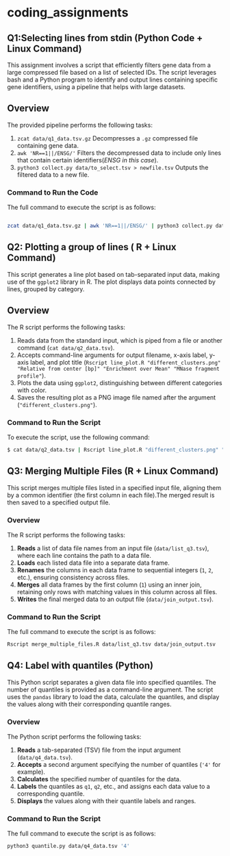 # coding_assignments

## Q1:Selecting lines from stdin (Python Code + Linux Command)

This assignment involves a script that efficiently filters gene data from a large compressed file based on a list of selected IDs. The script leverages bash and a Python program to identify and output lines containing specific gene identifiers, using a pipeline that helps with large datasets.

## Overview

The provided pipeline performs the following tasks:
1. `zcat data/q1_data.tsv.gz`  Decompresses a `.gz` compressed file containing gene data.
2. `awk 'NR==1||/ENSG/'` Filters the decompressed data to include only lines that contain certain identifiers(*ENSG in this case*).
3. `python3 collect.py data/to_select.tsv > newfile.tsv` Outputs the filtered data to a new file.

### Command to Run the Code

The full command to execute the script is as follows:

```bash

zcat data/q1_data.tsv.gz | awk 'NR==1||/ENSG/' | python3 collect.py data/to_select.tsv > newfile.tsv 
```

## Q2: Plotting a group of lines ( R + Linux Command)

This script generates a line plot based on tab-separated input data, making use of the `ggplot2` library in R. The plot displays data points connected by lines, grouped by category.

## Overview

The R script performs the following tasks:
1.  Reads data from the standard input, which is piped from a file or another command (`cat data/q2_data.tsv`).
2. Accepts command-line arguments for output filename, x-axis label, y-axis label, and plot title (`Rscript line_plot.R "different_clusters.png" "Relative from center [bp]" "Enrichment over Mean" "MNase fragment profile"`).
3. Plots the data using `ggplot2`, distinguishing between different categories with color.
4. Saves the resulting plot as a PNG image file named after the argument (`"different_clusters.png"`).

### Command to Run the Script

To execute the script, use the following command:

```bash
$ cat data/q2_data.tsv | Rscript line_plot.R "different_clusters.png" "Relative from center [bp]" "Enrichment over Mean" "MNase fragment profile"
```


## Q3: Merging Multiple Files (R + Linux Command)

This script merges multiple files listed in a specified input file, aligning them by a common identifier (the first column in each file).The merged result is then saved to a specified output file.

### Overview

The R script performs the following tasks:
1. **Reads** a list of data file names from an input file (`data/list_q3.tsv`), where each line contains the path to a data file.
2. **Loads** each listed data file into a separate data frame.
3. **Renames** the columns in each data frame to sequential integers (`1`, `2`, etc.), ensuring consistency across files.
4. **Merges** all data frames by the first column (`1`) using an inner join, retaining only rows with matching values in this column across all files.
5. **Writes** the final merged data to an output file (`data/join_output.tsv`).

### Command to Run the Script

The full command to execute the script is as follows:

```bash
Rscript merge_multiple_files.R data/list_q3.tsv data/join_output.tsv
```


## Q4: Label with quantiles (Python)

This Python script separates a given data file into specified quantiles. The number of quantiles is provided as a command-line argument. The script uses the `pandas` library to load the data, calculate the quantiles, and display the values along with their corresponding quantile ranges.

### Overview

The Python script performs the following tasks:
1. **Reads** a tab-separated (TSV) file from the input argument (`data/q4_data.tsv`).
2. **Accepts** a second argument specifying the number of quantiles (`'4'` for example).
3. **Calculates** the specified number of quantiles for the data.
4. **Labels** the quantiles as `q1`, `q2`, etc., and assigns each data value to a corresponding quantile.
5. **Displays** the values along with their quantile labels and ranges.

### Command to Run the Script

The full command to execute the script is as follows:

```bash
python3 quantile.py data/q4_data.tsv '4'

